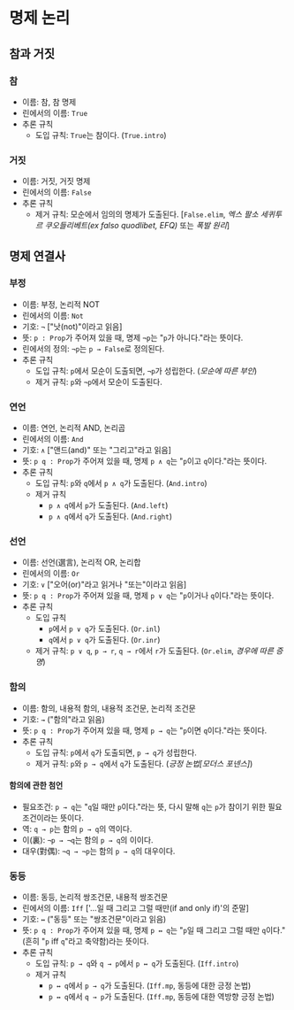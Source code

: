 # 명제 논리

## 참과 거짓

### 참

* 이름: 참, 참 명제
* 린에서의 이름: `True`
* 추론 규칙
  - 도입 규칙: `True`는 참이다. (`True.intro`)

### 거짓

* 이름: 거짓, 거짓 명제
* 린에서의 이름: `False`
* 추론 규칙
  - 제거 규칙: 모순에서 임의의 명제가 도출된다.
  [`False.elim`, *엑스 팔소 세퀴투르 쿠오들리베트(ex falso quodlibet, EFQ)* 또는 *폭발 원리*]

## 명제 연결사

### 부정

* 이름: 부정, 논리적 NOT
* 린에서의 이름: `Not`
* 기호: `¬` ["낫(not)"이라고 읽음]
* 뜻: `p : Prop`가 주어져 있을 때, 명제 `¬p`는 "`p`가 아니다."라는 뜻이다.
* 린에서의 정의: `¬p`는 `p → False`로 정의된다.
* 추론 규칙
  - 도입 규칙: `p`에서 모순이 도출되면, `¬p`가 성립한다.
  (*모순에 따른 부인*)
  - 제거 규칙: `p`와 `¬p`에서 모순이 도출된다.

### 연언

* 이름: 연언, 논리적 AND, 논리곱
* 린에서의 이름: `And`
* 기호: `∧` ["앤드(and)" 또는 "그리고"라고 읽음]
* 뜻: `p q : Prop`가 주어져 있을 때, 명제 `p ∧ q`는 "`p`이고 `q`이다."라는 뜻이다.
* 추론 규칙
  - 도입 규칙: `p`와 `q`에서 `p ∧ q`가 도출된다. (`And.intro`)
  - 제거 규칙
    + `p ∧ q`에서 `p`가 도출된다. (`And.left`)
    + `p ∧ q`에서 `q`가 도출된다. (`And.right`)

### 선언

* 이름: 선언(選言), 논리적 OR, 논리합
* 린에서의 이름: `Or`
* 기호: `∨` ["오어(or)"라고 읽거나 "또는"이라고 읽음]
* 뜻: `p q : Prop`가 주어져 있을 때, 명제 `p ∨ q`는 "`p`이거나
`q`이다."라는 뜻이다.
* 추론 규칙
  - 도입 규칙
    + `p`에서 `p ∨ q`가 도출된다. (`Or.inl`)
    + `q`에서 `p ∨ q`가 도출된다. (`Or.inr`)
  - 제거 규칙: `p ∨ q`, `p → r`, `q → r`에서 `r`가 도출된다.
  (`Or.elim`, *경우에 따른 증명*)

### 함의

* 이름: 함의, 내용적 함의, 내용적 조건문, 논리적 조건문
* 기호: `→` ("함의"라고 읽음)
* 뜻: `p q : Prop`가 주어져 있을 때, 명제 `p → q`는 "`p`이면 `q`이다."라는 뜻이다.
* 추론 규칙
  - 도입 규칙: `p`에서 `q`가 도출되면, `p → q`가 성립한다.
  - 제거 규칙: `p`와 `p → q`에서 `q`가 도출된다. (*긍정 논법[모더스 포넨스]*)

#### 함의에 관한 첨언

* 필요조건: `p → q`는 "`q`일 때만 `p`이다."라는 뜻, 다시 말해 `q`는 `p`가 참이기 위한 필요조건이라는 뜻이다.
* 역: `q → p`는 함의 `p → q`의 역이다.
* 이(裏): `¬p → ¬q`는 함의 `p → q`의 이이다.
* 대우(對偶): `¬q → ¬p`는 함의 `p → q`의 대우이다.

### 동등

* 이름: 동등, 논리적 쌍조건문, 내용적 쌍조건문
* 린에서의 이름: `Iff` ['…일 때 그리고 그럴 때만(if and only if)'의 준말]
* 기호: `↔` ("동등" 또는 "쌍조건문"이라고 읽음)
* 뜻: `p q : Prop`가 주어져 있을 때, 명제 `p ↔ q`는 "`p`일 때 그리고 그럴 때만 `q`이다."(흔히 "`p` iff `q`"라고 축약함)라는 뜻이다.
* 추론 규칙
  - 도입 규칙: `p → q`와 `q → p`에서 `p ↔ q`가 도출된다. (`Iff.intro`)
  - 제거 규칙
    + `p ↔ q`에서 `p → q`가 도출된다. (`Iff.mp`, 동등에 대한 긍정 논법)
    + `p ↔ q`에서 `q → p`가 도출된다. (`Iff.mp`, 동등에 대한 역방향 긍정 논법)
